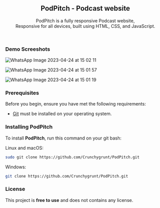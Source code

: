 <div align="center">
  

  <br />
  <br />
  

  <h2 align="center">PodPitch - Podcast website</h2>

PodPitch is a fully responsive Podcast website, <br />Responsive for all devices, built using HTML, CSS, and JavaScript.



</div>

<br />

### Demo Screeshots



![WhatsApp Image 2023-04-24 at 15 02 11](https://user-images.githubusercontent.com/81518268/233979476-09c42927-4776-49e8-bc3e-ebe0b06cc6a0.jpg)

![WhatsApp Image 2023-04-24 at 15 01 57](https://user-images.githubusercontent.com/81518268/233979565-0d0e6713-384d-4151-b15c-45f01de3638c.jpg)

![WhatsApp Image 2023-04-24 at 15 01 19](https://user-images.githubusercontent.com/81518268/233979672-61224b48-2f17-41b6-8d11-a0df11715a8a.jpg)

### Prerequisites



Before you begin, ensure you have met the following requirements:

* [Git](https://git-scm.com/downloads "Download Git") must be installed on your operating system.

### Installing PodPitch

To install **PodPitch**, run this command on your git bash:

Linux and macOS:

```bash
sudo git clone https://github.com/Crunchygrunt/PodPitch.git
```

Windows:

```bash
git clone https://github.com/Crunchygrunt/PodPitch.git
```


### License

This project is **free to use** and does not contains any license.
